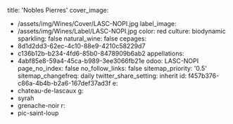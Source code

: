 title: 'Nobles Pierres'
cover_image:
  - /assets/img/Wines/Cover/LASC-NOPI.jpg
label_image:
  - /assets/img/Wines/Label/LASC-NOPI.jpg
color: red
culture: biodynamic
sparkling: false
natural_wine: false
cepages:
  - 8d1d2dd3-62ec-4c10-88e9-4210c58229d7
  - c136b12b-b234-4fd6-85b0-8478909b6ab2
appellations:
  - 4abf85e8-59a4-45ca-b989-3ee3066fb21e
odoo: LASC-NOPI
page_no_index: false
no_follow_links: false
sitemap_priority: '0.5'
sitemap_changefreq: daily
twitter_share_setting: inherit
id: f457b376-c86a-4b4b-b2a6-167def37ad3f
e:
  - chateau-de-lascaux
g:
  - syrah
  - grenache-noir
r:
  - pic-saint-loup
